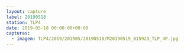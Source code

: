 ```yaml
---
layout: capture
label: 20190518
station: TLP4
date: 2019-05-18 00:00:00+00:00
capturas:
  - imagem: TLP4/2019/201905/20190518/M20190519_015923_TLP_4P.jpg
---
```

